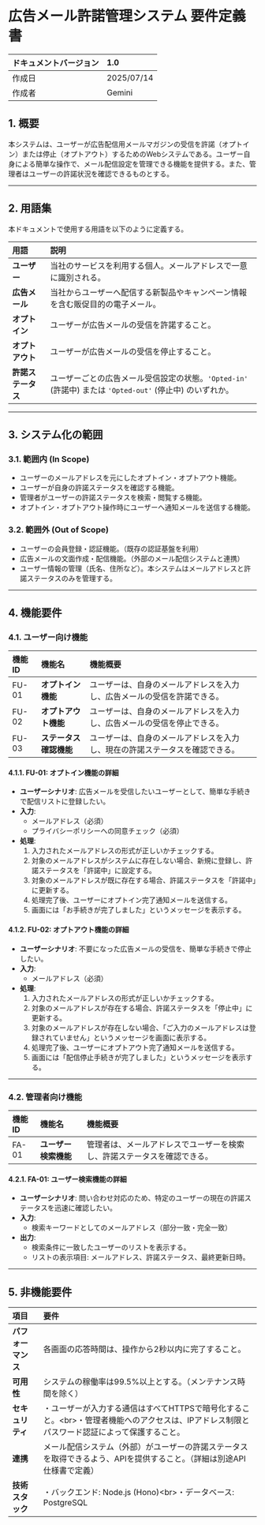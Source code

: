 # 広告メール許諾管理システム 要件定義書

| ドキュメントバージョン | 1.0 |
| :--- | :--- |
| 作成日 | 2025/07/14 |
| 作成者 | Gemini |

## 1. 概要

本システムは、ユーザーが広告配信用メールマガジンの受信を許諾（オプトイン）または停止（オプトアウト）するためのWebシステムである。ユーザー自身による簡単な操作で、メール配信設定を管理できる機能を提供する。また、管理者はユーザーの許諾状況を確認できるものとする。

-----

## 2. 用語集

本ドキュメントで使用する用語を以下のように定義する。

| 用語 | 説明 |
| :--- | :--- |
| **ユーザー** | 当社のサービスを利用する個人。メールアドレスで一意に識別される。 |
| **広告メール** | 当社からユーザーへ配信する新製品やキャンペーン情報を含む販促目的の電子メール。 |
| **オプトイン** | ユーザーが広告メールの受信を許諾すること。 |
| **オプトアウト** | ユーザーが広告メールの受信を停止すること。 |
| **許諾ステータス** | ユーザーごとの広告メール受信設定の状態。`'Opted-in'` (許諾中) または `'Opted-out'` (停止中) のいずれか。 |

-----

## 3. システム化の範囲

### 3.1. 範囲内 (In Scope)

  * ユーザーのメールアドレスを元にしたオプトイン・オプトアウト機能。
  * ユーザーが自身の許諾ステータスを確認する機能。
  * 管理者がユーザーの許諾ステータスを検索・閲覧する機能。
  * オプトイン・オプトアウト操作時にユーザーへ通知メールを送信する機能。

### 3.2. 範囲外 (Out of Scope)

  * ユーザーの会員登録・認証機能。（既存の認証基盤を利用）
  * 広告メールの文面作成・配信機能。（外部のメール配信システムと連携）
  * ユーザー情報の管理（氏名、住所など）。本システムはメールアドレスと許諾ステータスのみを管理する。

-----

## 4. 機能要件

### 4.1. ユーザー向け機能

| 機能ID | 機能名 | 機能概要 |
| :--- | :--- | :--- |
| FU-01 | **オプトイン機能** | ユーザーは、自身のメールアドレスを入力し、広告メールの受信を許諾できる。 |
| FU-02 | **オプトアウト機能** | ユーザーは、自身のメールアドレスを入力し、広告メールの受信を停止できる。 |
| FU-03 | **ステータス確認機能** | ユーザーは、自身のメールアドレスを入力し、現在の許諾ステータスを確認できる。 |

#### 4.1.1. FU-01: オプトイン機能の詳細

  * **ユーザーシナリオ**: 広告メールを受信したいユーザーとして、簡単な手続きで配信リストに登録したい。
  * **入力**:
      * メールアドレス（必須）
      * プライバシーポリシーへの同意チェック（必須）
  * **処理**:
    1.  入力されたメールアドレスの形式が正しいかチェックする。
    2.  対象のメールアドレスがシステムに存在しない場合、新規に登録し、許諾ステータスを「許諾中」に設定する。
    3.  対象のメールアドレスが既に存在する場合、許諾ステータスを「許諾中」に更新する。
    4.  処理完了後、ユーザーにオプトイン完了通知メールを送信する。
    5.  画面には「お手続きが完了しました」というメッセージを表示する。

#### 4.1.2. FU-02: オプトアウト機能の詳細

  * **ユーザーシナリオ**: 不要になった広告メールの受信を、簡単な手続きで停止したい。
  * **入力**:
      * メールアドレス（必須）
  * **処理**:
    1.  入力されたメールアドレスの形式が正しいかチェックする。
    2.  対象のメールアドレスが存在する場合、許諾ステータスを「停止中」に更新する。
    3.  対象のメールアドレスが存在しない場合、「ご入力のメールアドレスは登録されていません」というメッセージを画面に表示する。
    4.  処理完了後、ユーザーにオプトアウト完了通知メールを送信する。
    5.  画面には「配信停止手続きが完了しました」というメッセージを表示する。

-----

### 4.2. 管理者向け機能

| 機能ID | 機能名 | 機能概要 |
| :--- | :--- | :--- |
| FA-01 | **ユーザー検索機能** | 管理者は、メールアドレスでユーザーを検索し、許諾ステータスを確認できる。 |

#### 4.2.1. FA-01: ユーザー検索機能の詳細

  * **ユーザーシナリオ**: 問い合わせ対応のため、特定のユーザーの現在の許諾ステータスを迅速に確認したい。
  * **入力**:
      * 検索キーワードとしてのメールアドレス（部分一致・完全一致）
  * **出力**:
      * 検索条件に一致したユーザーのリストを表示する。
      * リストの表示項目: メールアドレス、許諾ステータス、最終更新日時。

-----

## 5. 非機能要件

| 項目 | 要件 |
| :--- | :--- |
| **パフォーマンス** | 各画面の応答時間は、操作から2秒以内に完了すること。 |
| **可用性** | システムの稼働率は99.5%以上とする。（メンテナンス時間を除く） |
| **セキュリティ** | ・ユーザーが入力する通信はすべてHTTPSで暗号化すること。\<br\>・管理者機能へのアクセスは、IPアドレス制限とパスワード認証によって保護すること。 |
| **連携** | メール配信システム（外部）がユーザーの許諾ステータスを取得できるよう、APIを提供すること。（詳細は別途API仕様書で定義） |
| **技術スタック** | ・バックエンド: Node.js (Hono)\<br\>・データベース: PostgreSQL |